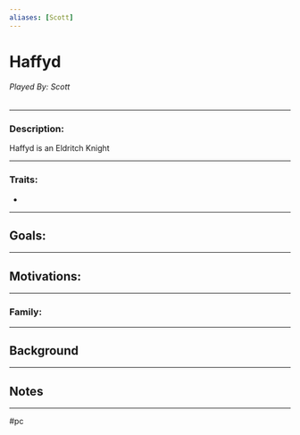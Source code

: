 ```yaml
---
aliases: [Scott]
---
```


# Haffyd
###### Played By: Scott
---
 ### Description:
Haffyd is an Eldritch Knight

---

### Traits:
- 

---

## Goals:


---

## Motivations:


---


### Family:



---

## Background

---


## Notes

---

#pc